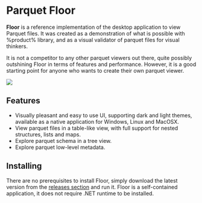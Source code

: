 # Parquet Floor

**Floor** is a reference implementation of the desktop application to view Parquet files. It was created as a demonstration of what is possible with %product% library, and as a visual validator of parquet files for visual thinkers.

It is not a competitor to any other parquet viewers out there, quite possibly outshining Floor in terms of features and performance. However, it is a good starting point for anyone who wants to create their own parquet viewer.

![](floor-simple.png)

## Features

- Visually pleasant and easy to use UI, supporting dark and light themes, available as a native application for Windows, Linux and MacOSX.
- View parquet files in a table-like view, with full support for nested structures, lists and maps.
- Explore parquet schema in a tree view.
- Explore parquet low-level metadata.

## Installing

There are no prerequisites to install Floor, simply download the latest version from the 
[releases section](https://github.com/aloneguid/parquet-dotnet/releases) and run it. Floor is a self-contained application, it does not require .NET runtime to be installed.

